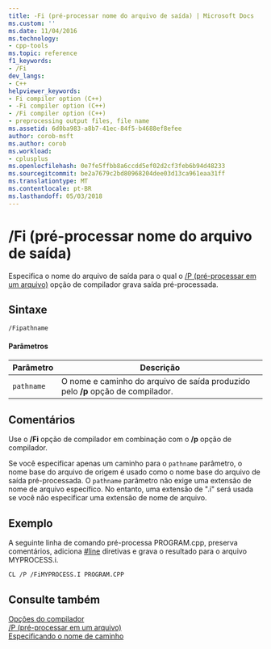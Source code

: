 ```yaml
---
title: -Fi (pré-processar nome do arquivo de saída) | Microsoft Docs
ms.custom: ''
ms.date: 11/04/2016
ms.technology:
- cpp-tools
ms.topic: reference
f1_keywords:
- /Fi
dev_langs:
- C++
helpviewer_keywords:
- Fi compiler option (C++)
- -Fi compiler option (C++)
- /Fi compiler option (C++)
- preprocessing output files, file name
ms.assetid: 6d0ba983-a8b7-41ec-84f5-b4688ef8efee
author: corob-msft
ms.author: corob
ms.workload:
- cplusplus
ms.openlocfilehash: 0e7fe5ffbb8a6ccdd5ef02d2cf3feb6b94d48233
ms.sourcegitcommit: be2a7679c2bd80968204dee03d13ca961eaa31ff
ms.translationtype: MT
ms.contentlocale: pt-BR
ms.lasthandoff: 05/03/2018
---
```

# <a name="fi-preprocess-output-file-name"></a>/Fi (pré-processar nome do arquivo de saída)
Especifica o nome do arquivo de saída para o qual o [/P (pré-processar em um arquivo)](../../build/reference/p-preprocess-to-a-file.md) opção de compilador grava saída pré-processada.  
  
## <a name="syntax"></a>Sintaxe  
  
```  
/Fipathname  
```  
  
#### <a name="parameters"></a>Parâmetros  
  
|Parâmetro|Descrição|  
|---------------|-----------------|  
|`pathname`|O nome e caminho do arquivo de saída produzido pelo **/p** opção de compilador.|  
  
## <a name="remarks"></a>Comentários  
 Use o **/Fi** opção de compilador em combinação com o **/p** opção de compilador.  
  
 Se você especificar apenas um caminho para o `pathname` parâmetro, o nome base do arquivo de origem é usado como o nome base do arquivo de saída pré-processada. O `pathname` parâmetro não exige uma extensão de nome de arquivo específico. No entanto, uma extensão de ".i" será usada se você não especificar uma extensão de nome de arquivo.  
  
## <a name="example"></a>Exemplo  
 A seguinte linha de comando pré-processa PROGRAM.cpp, preserva comentários, adiciona [#line](../../preprocessor/hash-line-directive-c-cpp.md) diretivas e grava o resultado para o arquivo MYPROCESS.i.  
  
```  
CL /P /FiMYPROCESS.I PROGRAM.CPP  
```  
  
## <a name="see-also"></a>Consulte também  
 [Opções do compilador](../../build/reference/compiler-options.md)   
 [/P (pré-processar em um arquivo)](../../build/reference/p-preprocess-to-a-file.md)   
 [Especificando o nome de caminho](../../build/reference/specifying-the-pathname.md)
